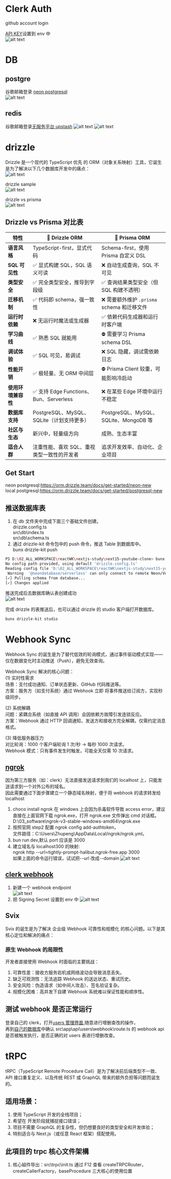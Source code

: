 # Clerk Auth

github account login

[API KEY](https://dashboard.clerk.com/apps/app_2h3rVTIOKEjDPMvkButuenB43ro/instances/ins_2h3rVayUgo9oHxXrn0Wi3DaLVqX/api-keys)设置到 env 中<br/>
![alt text](99_screenshot/clerk_config.png)

# DB

## postgre

谷歌邮箱登录
[neon postgresql](https://console.neon.tech/app/projects/billowing-unit-66449389?database=metube)<br/>
![alt text](99_screenshot/db_config.png)

## redis

谷歌邮箱登录[无服务平台 upstash](https://console.upstash.com/)
![alt text](99_screenshot/redis.png)
![alt text](99_screenshot/redisAPI.png)

# drizzle

Drizzle 是一个现代的 TypeScript 优先 的 ORM（对象关系映射）工具，它诞生是为了解决以下几个数据库开发中的痛点：<br/>
![alt text](99_screenshot/drizzle_why.png)

drizzle sample<br/>
![alt text](99_screenshot/drizzle_sample.png)

drizzle vs prisma<br/>
![alt text](99_screenshot/drizzle_vs_prisma.png)

## Drizzle vs Prisma 对比表

| 特性               | 🧪 Drizzle ORM                             | 🌈 Prisma ORM                               |
| ------------------ | ------------------------------------------ | ------------------------------------------- |
| **语言风格**       | TypeScript-first，显式代码                 | Schema-first，使用 Prisma 自定义 DSL        |
| **SQL 可见性**     | ✅ 显式构建 SQL，SQL 语义可读              | ❌ 自动生成查询，SQL 不可见                 |
| **类型安全**       | ✅ 完全类型安全，推导到字段级              | ✅ 查询结果类型安全（但 SQL 构建不透明）    |
| **迁移机制**       | ✅ 代码即 schema，强一致性                 | ❌ 需要额外维护 `.prisma` schema 和迁移文件 |
| **运行时依赖**     | ❌ 无运行时魔法或生成器                    | ✅ 依赖代码生成器和运行时客户端             |
| **学习曲线**       | ✅ 熟悉 SQL 就能用                         | ⛔ 需要学习 Prisma schema DSL               |
| **调试体验**       | ✅ SQL 可见，易调试                        | ❌ SQL 隐藏，调试需依赖日志                 |
| **性能开销**       | ✅ 极轻量、无 ORM 中间层                   | ⛔ Prisma Client 较重，可能影响冷启动       |
| **使用环境兼容性** | ✅ 支持 Edge Functions、Bun、Serverless    | ❌ 在某些 Edge 环境中运行不稳定             |
| **数据库支持**     | PostgreSQL、MySQL、SQLite（计划支持更多）  | PostgreSQL、MySQL、SQLite、MongoDB 等       |
| **社区与生态**     | 新兴中，轻量级方向                         | 成熟、生态丰富                              |
| **适合人群**       | 注重性能、喜欢 SQL、重视类型一致性的开发者 | 追求开发效率、自动化、企业项目              |

## Get Start

neon postgresql:https://orm.drizzle.team/docs/get-started/neon-new
<br/>
local postgresql:https://orm.drizzle.team/docs/get-started/postgresql-new

## 推送数据库表

1. 在 db 文件夹中完成下面三个基础文件创建。<br/>
   drizzle.config.ts<br/>
   src\db\index.ts<br/>
   src\db\schema.ts<br/>
2. 通过 drizzle-kit 命令包中的 push 命令，推送 Table 到数据库中。<br/>
   bunx drizzle-kit push

```bash
PS D:\02_ALL_WORKSPACE\reactWK\nextjs-study\next15-youtube-clone> bunx drizzle-kit push
No config path provided, using default 'drizzle.config.ts'
Reading config file 'D:\02_ALL_WORKSPACE\reactWK\nextjs-study\next15-youtube-clone\drizzle.config.ts'Using '@neondatabase/serverless' driver for database querying
 Warning  '@neondatabase/serverless' can only connect to remote Neon/Vercel Postgres/Supabase instances through a websocket
[✓] Pulling schema from database...
[✓] Changes applied
```

推送完成后去数据库确认表创建成功<br/>
![alt text](99_screenshot/drizzle_kit_push_table_users.png)

完成 drizzle 的表推送后，也可以通过 drizzle 的 studio 客户端打开数据库。

```bash
bunx drizzle-kit studio
```

# Webhook Sync

Webhook Sync 的诞生是为了替代低效的轮询模式，通过事件驱动模式实现——仅在数据变化时主动推送（Push），避免无效查询。

Webhook Sync 解决的核心问题：<br/>
(1) 实时性需求<br/>
场景：支付成功通知、订单状态更新、GitHub 代码推送等。<br/>
方案：服务方（如支付系统）通过 Webhook 立即 将事件推送给订阅方，实现秒级同步。

(2) 系统解耦<br/>
问题：紧耦合系统（如直接 API 调用）会因依赖方故障引发连锁反应。<br/>
方案：Webhook 通过 HTTP 回调通知，发送方和接收方完全解耦，仅需约定消息格式。

(3) 降低服务器压力<br/>
对比轮询：1000 个客户端轮询 1 次/秒 → 每秒 1000 次请求。<br/>
Webhook 模式：只有事件发生时触发，可能全天仅需 10 次请求。<br/>

## [ngrok](https://dashboard.ngrok.com/get-started/setup/windows)

因为第三方服务（如：clerk）无法直接发送请求到我们的 localhost 上，只能发送请求到一个对外公布的域名。<br/>
因此需要通过下面步骤建立一个静态域名映射，便于将 webhook 的请求转发给 localhost

1. choco install ngrok 在 windows 上会因为杀毒软件导致 access error，建议直接在上面官网下载 ngrok.exe，打开 ngrok.exe 文件弹出 cmd 对话框。<br/>
   D:\03_software\ngrok-v3-stable-windows-amd64\ngrok.exe
2. 按照官网 step2 配置 ngrok config add-authtoken，<br/>
   文件路径：C:\Users\Zhupeng\AppData\Local/ngrok/ngrok.yml。
3. bun run dev,默认 port 应该是 3000
4. 建立域名与 localhost300 的映射:<br/>
   ngrok http --url=tightly-prompt-halibut.ngrok-free.app 3000
   <br/>如果上面的命令运行错误，试试把--url 改成--domain
   ![alt text](99_screenshot/ngrok_connect.png)

## [clerk webhook](https://dashboard.clerk.com/apps/app_2h3rVTIOKEjDPMvkButuenB43ro/instances/ins_2h3rVayUgo9oHxXrn0Wi3DaLVqX/webhooks)

1. 新建一个 webhook endpoint<br/>
   ![alt text](99_screenshot/clerk_webhook_create.png)
2. 把 Signing Secret 设置到 env 中
   ![alt text](99_screenshot/clerk_webhook_signing_secret.png)

## Svix

Svix 的诞生是为了解决 企业级 Webhook 可靠性和规模化 的核心问题。以下是其核心定位和解决的痛点：<br/>

### 原生 Webhook 的局限性

开发者直接使用 Webhook 时面临的主要挑战：

1. 可靠性差：接收方服务宕机或网络波动会导致消息丢失。
2. 缺乏可观测性：无法追踪 Webhook 的送达状态、重试历史。
3. 安全风险：伪造请求（如中间人攻击）、签名验证复杂。
4. 规模化困难：高并发下自建 Webhook 系统难以保证性能和顺序性。

## 测试 webhook 是否正常运行

登录自己的 clerk，打开[users 管理界面](https://dashboard.clerk.com/apps/app_2h3rVTIOKEjDPMvkButuenB43ro/instances/ins_2h3rVayUgo9oHxXrn0Wi3DaLVqX/users),随意进行增删查改的操作，<br/>
再到[自己的数据库](https://console.neon.tech/app/projects/billowing-unit-66449389/branches/br-tiny-dew-a1dwl43a/tables?database=metube)中确认 src\app\api\users\webhook\route.ts 的 webhook api 是否被触发执行，是否正确的对 users 表进行增删改查。

# tRPC

tRPC（TypeScript Remote Procedure Call）是为了解决前后端类型不一致、API 接口重复定义、以及传统 REST 或 GraphQL 带来的额外负担等问题而诞生的。

## 适用场景：

1. 使用 TypeScript 开发的全栈项目；
2. 希望在 开发阶段就捕捉接口错误；
3. 项目不需要 GraphQL 的复杂性，但仍想要良好的类型安全和开发体验；
4. 特别适合与 Next.js（或任意 React 框架）搭配使用。

## 此項目的 trpc 核心文件架構

1. 核心組件导出：src\trpc\init.ts
   通过 F12 查看 createTRPCRouter，createCallerFactory，baseProcedure 三大核心的使用位置
